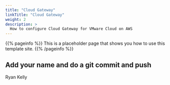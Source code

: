 ```yaml
---
title: "Cloud Gateway"
linkTitle: "Cloud Gateway"
weight: 2
description: >
  How to configure Cloud Gateway for VMware Cloud on AWS 
---
```


{{% pageinfo %}}
This is a placeholder page that shows you how to use this template site.
{{% /pageinfo %}}

## Add your name and do a git commit and push

Ryan Kelly

